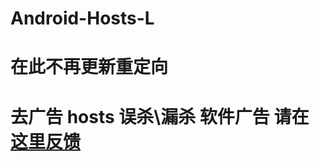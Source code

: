 Android-Hosts-L
===============
在此不再更新重定向
===============
去广告 hosts 误杀\漏杀 软件广告 请在 [这里反馈](https://github.com/lack006/Android-Hosts-L/issues/2)
===============


